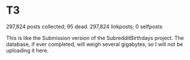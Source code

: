 T3
========

297,824 posts collected; 95 dead.
297,824 linkposts; 0 selfposts

This is like the Submission version of the SubredditBirthdays project. The database, if ever completed, will weigh several gigabytes, so I will not be uploading it here.